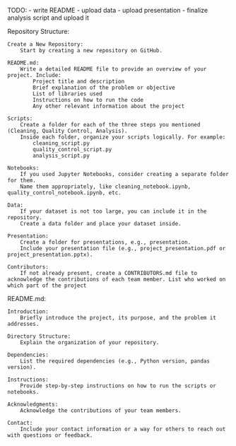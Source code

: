 TODO:
    - write README
    - upload data
    - upload presentation
    - finalize analysis script and upload it

Repository Structure:

    Create a New Repository:
        Start by creating a new repository on GitHub.

    README.md:
        Write a detailed README file to provide an overview of your project. Include:
            Project title and description
            Brief explanation of the problem or objective
            List of libraries used
            Instructions on how to run the code
            Any other relevant information about the project

    Scripts:
        Create a folder for each of the three steps you mentioned (Cleaning, Quality Control, Analysis).
        Inside each folder, organize your scripts logically. For example:
            cleaning_script.py
            quality_control_script.py
            analysis_script.py

    Notebooks:
        If you used Jupyter Notebooks, consider creating a separate folder for them.
        Name them appropriately, like cleaning_notebook.ipynb, quality_control_notebook.ipynb, etc.

    Data:
        If your dataset is not too large, you can include it in the repository.
        Create a data folder and place your dataset inside.

    Presentation:
        Create a folder for presentations, e.g., presentation.
        Include your presentation file (e.g., project_presentation.pdf or project_presentation.pptx).

    Contributors:
        If not already present, create a CONTRIBUTORS.md file to acknowledge the contributions of each team member. List who worked on which part of the project

README.md:

    Introduction:
        Briefly introduce the project, its purpose, and the problem it addresses.

    Directory Structure:
        Explain the organization of your repository.

    Dependencies:
        List the required dependencies (e.g., Python version, pandas version).

    Instructions:
        Provide step-by-step instructions on how to run the scripts or notebooks.

    Acknowledgments:
        Acknowledge the contributions of your team members.

    Contact:
        Include your contact information or a way for others to reach out with questions or feedback.
